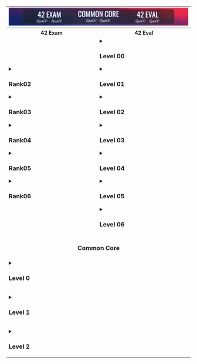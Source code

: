 <table>
  <!-- Ligne 1 : Image en haut sur 2 colonnes -->
  <tr>
    <td colspan="2" style="text-align: center;">
      <img src="images/42.png" alt="42" style="border: none;">
    </td>
  </tr>
  <!-- Ligne 2 : Titres des colonnes -->
  <tr>
    <th style="text-align: center;">42 Exam</th>
    <th style="text-align: center;">42 Eval</th>
  </tr>
  <!-- Ligne 3 : Menus déroulants pour chaque colonne -->
  <tr>
    <!-- Colonne de gauche : 42 Exam (menus Rank) -->
    <td>
      <details>
        <summary><h3>Rank02</h3></summary>
        [Repo à venir]
      </details>
      <details>
        <summary><h3>Rank03</h3></summary>
        [Repo à venir]
      </details>
      <details>
        <summary><h3>Rank04</h3></summary>
        [Repo à venir]
      </details>
      <details>
        <summary><h3>Rank05</h3></summary>
        [Repo à venir]
      </details>
      <details>
        <summary><h3>Rank06</h3></summary>
        [Repo à venir]
      </details>
    </td>
    <!-- Colonne de droite : 42 Eval (menus Level) -->
    <td>
      <details>
        <summary><h3>Level 00</h3></summary>
        [Lien à venir]
      </details>
      <details>
        <summary><h3>Level 01</h3></summary>
        [Lien à venir]
      </details>
      <details>
        <summary><h3>Level 02</h3></summary>
        [Lien à venir]
      </details>
      <details>
        <summary><h3>Level 03</h3></summary>
        [Lien à venir]
      </details>
      <details>
        <summary><h3>Level 04</h3></summary>
        [Lien à venir]
      </details>
      <details>
        <summary><h3>Level 05</h3></summary>
        [Lien à venir]
      </details>
      <details>
        <summary><h3>Level 06</h3></summary>
        [Lien à venir]
      </details>
    </td>
  </tr>
  <!-- Ligne 4 : Titre Common Core centré sur 2 colonnes -->
  <tr>
    <td colspan="2" style="text-align: center;">
      <h3>Common Core</h3>
    </td>
  </tr>
  <!-- Ligne 5 : Ancien menu déroulant dans une seule colonne -->
  <tr>
    <td colspan="2">
      <details>
        <summary><h3>Level 0</h3></summary>
        | <a href="https://github.com/MatthieuGillieron/libft"><img src="images/libft.png" alt="Libft" style="border: none;"></a> |
        |:-----------------------------------:|
      </details>
      <br>
      <details>
        <summary><h3>Level 1</h3></summary>
        | [![Ft_printf](images/ft_printf.png)](https://github.com/MatthieuGillieron/ft_printf) | [![Get_Next_Line](images/gnl.png)](https://github.com/MatthieuGillieron/get_next_line) | [![Born2beroot](images/b2r.png)](https://github.com/MatthieuGillieron/born2beroot) |
        |:-----------------------------------:|:--------------------------------------:|:---------------------------------------:|
      </details>
      <br>
      <details>
        <summary><h3>Level 2</h3></summary>
        | [![So_Long](images/so_long.png)](https://github.com/MatthieuGillieron/so_long) | [![Minitalk](images/mini.png)](https://github.com/MatthieuGillieron/minitalk) | [![Push_Swap](images/push.png)](https://github.com/MatthieuGillieron/push_swap) |
        |:-----------------------------------:|:--------------------------------------:|:---------------------------------------:|
      </details>
    </td>
  </tr>
</table>
